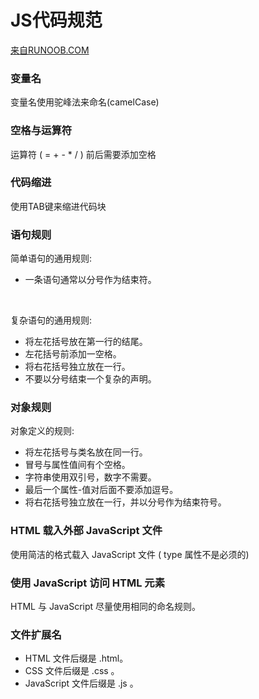 # JS代码规范
[来自RUNOOB.COM](https://www.runoob.com/js/js-conventions.html)
### 变量名
变量名使用驼峰法来命名(camelCase)
### 空格与运算符
运算符 ( = + - * / ) 前后需要添加空格
### 代码缩进
使用TAB键来缩进代码块
### 语句规则
简单语句的通用规则:
* 一条语句通常以分号作为结束符。
<br/>

复杂语句的通用规则:
* 将左花括号放在第一行的结尾。
* 左花括号前添加一空格。
* 将右花括号独立放在一行。
* 不要以分号结束一个复杂的声明。

### 对象规则
对象定义的规则:
* 将左花括号与类名放在同一行。
* 冒号与属性值间有个空格。
* 字符串使用双引号，数字不需要。
* 最后一个属性-值对后面不要添加逗号。
* 将右花括号独立放在一行，并以分号作为结束符号。

### HTML 载入外部 JavaScript 文件
使用简洁的格式载入 JavaScript 文件 ( type 属性不是必须的)

### 使用 JavaScript 访问 HTML 元素
HTML 与 JavaScript 尽量使用相同的命名规则。

### 文件扩展名
* HTML 文件后缀是 .html。
* CSS 文件后缀是 .css 。
* JavaScript 文件后缀是 .js 。